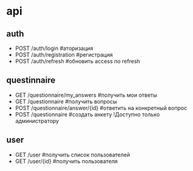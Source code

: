 # api
## auth
- POST /auth/login #аторизация
- POST /auth/registration #регистрация
- POST /auth/refresh #обновить access по refresh
## questinnaire
- GET /questionnaire/my_answers #получить мои ответы
- GET /questionnaire #получить вопросы
- POST /questionnaire/answer/{id} #ответить на конкретный вопрос
- POST /questionnaire #создать анкету !Доступно только администратору
## user
- GET /user #получить список пользователей
- GET /user/{id} #получить пользователя
